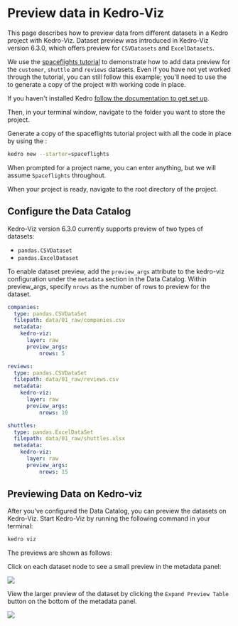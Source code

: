 # Preview data in Kedro-Viz

This page describes how to preview data from different datasets in a Kedro project with Kedro-Viz. Dataset preview was introduced in Kedro-Viz version 6.3.0, which offers preview for `CSVDatasets` and `ExcelDatasets`.

We use the [spaceflights tutorial](../tutorial/spaceflights_tutorial.md) to demonstrate how to add data preview for the `customer`, `shuttle` and `reviews` datasets. Even if you have not yet worked through the tutorial, you can still follow this example; you'll need to use the  to generate a copy of the project with working code in place.

If you haven't installed Kedro [follow the documentation to get set up](../get_started/install.md).

Then, in your terminal window, navigate to the folder you want to store the project.

Generate a copy of the spaceflights tutorial project with all the code in place by using the :

```bash
kedro new --starter=spaceflights
```

When prompted for a project name, you can enter anything, but we will assume `Spaceflights` throughout.

When your project is ready, navigate to the root directory of the project.

## Configure the Data Catalog

Kedro-Viz version 6.3.0 currently supports preview of two types of datasets:

* `pandas.CSVDataset`
* `pandas.ExcelDataset`


To enable dataset preview, add the `preview_args` attribute to the kedro-viz configuration under the `metadata` section in the Data Catalog. Within preview_args, specify `nrows` as the number of rows to preview for the dataset.

```yaml
companies:
  type: pandas.CSVDataSet
  filepath: data/01_raw/companies.csv
  metadata:
    kedro-viz:
      layer: raw
      preview_args:
          nrows: 5

reviews:
  type: pandas.CSVDataSet
  filepath: data/01_raw/reviews.csv
  metadata:
    kedro-viz:
      layer: raw
      preview_args:
          nrows: 10

shuttles:
  type: pandas.ExcelDataSet
  filepath: data/01_raw/shuttles.xlsx
  metadata:
    kedro-viz:
      layer: raw
      preview_args:
          nrows: 15
```



## Previewing Data on Kedro-viz

After you've configured the Data Catalog, you can preview the datasets on Kedro-Viz. Start Kedro-Viz by running the following command in your terminal:

```bash
kedro viz
```

The previews are shown as follows:

Click on each dataset node to see a small preview in the metadata panel:


![](../meta/images/preview_datasets_metadata.png)


View the larger preview of the dataset by clicking the `Expand Preview Table` button on the bottom of the metadata panel.


![](../meta/images/preview_datasets_expanded.png)
